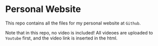 # Personal Website
This repo contains all the files for my personal website at `Github`.

Note that in this repo, no video is included! All videoes are uploaded to `Youtube` first, and the video link is inserted in the html. 
